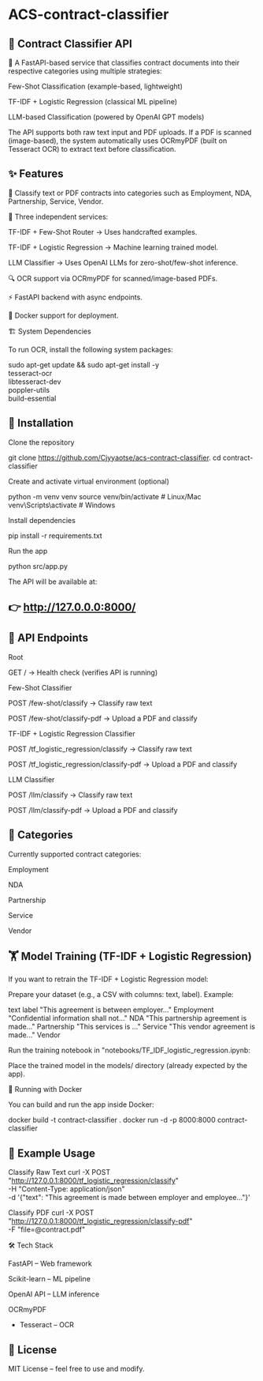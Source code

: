 # ACS-contract-classifier
## 📑 Contract Classifier API

🚀 A FastAPI-based service that classifies contract documents into their respective categories using multiple strategies:

Few-Shot Classification (example-based, lightweight)

TF-IDF + Logistic Regression (classical ML pipeline)

LLM-based Classification (powered by OpenAI GPT models)

The API supports both raw text input and PDF uploads.
If a PDF is scanned (image-based), the system automatically uses OCRmyPDF (built on Tesseract OCR) to extract text before classification.

## ✨ Features

📄 Classify text or PDF contracts into categories such as Employment, NDA, Partnership, Service, Vendor.

🤖 Three independent services:

TF-IDF + Few-Shot Router → Uses handcrafted examples.

TF-IDF + Logistic Regression → Machine learning trained model.

LLM Classifier → Uses OpenAI LLMs for zero-shot/few-shot inference.

🔍 OCR support via OCRmyPDF for scanned/image-based PDFs.

⚡ FastAPI backend with async endpoints.

🐳 Docker support for deployment.

🏗️ System Dependencies

To run OCR, install the following system packages:

sudo apt-get update && sudo apt-get install -y \
    tesseract-ocr \
    libtesseract-dev \
    poppler-utils \
    build-essential

## 🚀 Installation

Clone the repository

git clone https://github.com/Cjyyaotse/acs-contract-classifier.
cd contract-classifier


Create and activate virtual environment (optional)

python -m venv venv
source venv/bin/activate   # Linux/Mac
venv\Scripts\activate      # Windows


Install dependencies

pip install -r requirements.txt


Run the app

python src/app.py


The API will be available at:
## 👉 http://127.0.0.0:8000/

## 📡 API Endpoints
Root

GET / → Health check (verifies API is running)

Few-Shot Classifier

POST /few-shot/classify → Classify raw text

POST /few-shot/classify-pdf → Upload a PDF and classify

TF-IDF + Logistic Regression Classifier

POST /tf_logistic_regression/classify → Classify raw text

POST /tf_logistic_regression/classify-pdf → Upload a PDF and classify

LLM Classifier

POST /llm/classify → Classify raw text

POST /llm/classify-pdf → Upload a PDF and classify

## 🧠 Categories

Currently supported contract categories:

Employment

NDA

Partnership

Service

Vendor

## 🏋️ Model Training (TF-IDF + Logistic Regression)

If you want to retrain the TF-IDF + Logistic Regression model:

Prepare your dataset (e.g., a CSV with columns: text, label). Example:

text	label
"This agreement is between employer..."	Employment
"Confidential information shall not..."	NDA
"This partnership agreement is made..."	Partnership
"This services is ..."                  Service
"This vendor agreement is made..."      Vendor

Run the training notebook in "notebooks/TF_IDF_logistic_regression.ipynb:

Place the trained model in the models/ directory (already expected by the app).

🐳 Running with Docker

You can build and run the app inside Docker:

docker build -t contract-classifier .
docker run -d -p 8000:8000 contract-classifier

## 📖 Example Usage
Classify Raw Text
curl -X POST "http://127.0.0.1:8000/tf_logistic_regression/classify" \
     -H "Content-Type: application/json" \
     -d '{"text": "This agreement is made between employer and employee..."}'

Classify PDF
curl -X POST "http://127.0.0.1:8000/tf_logistic_regression/classify-pdf" \
     -F "file=@contract.pdf"

🛠️ Tech Stack

FastAPI
 – Web framework

Scikit-learn
 – ML pipeline

OpenAI API
 – LLM inference

OCRmyPDF
 + Tesseract
 – OCR

## 📜 License

MIT License – feel free to use and modify.
